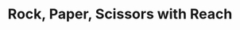 ---
title: "Rock, Paper, Scissors with Reach"
description: "This tutorial covers the creation of a simple decentralized application, building a version of Rock, Paper, Scissors. With no prior experience with DApp&#x2F;blockchain development of any kind, this tutorial contains everything you need to know to build and test this application."
type: "tutorial"
category: "Smart Contract,Gaming"
difficulty: "Intermediate"
summary: "Creating a simple decentralised application with the Rock, Paper Scissors game"
file_path: ""
image: "https://assets-global.website-files.com/5e39e095596498a8b9624af1/5ffca6e3e0d8ad9231cc2af6_Portfolio-course---final.png"
link: "https://docs.reach.sh/tut/rps/#tut"
status: "open"
---